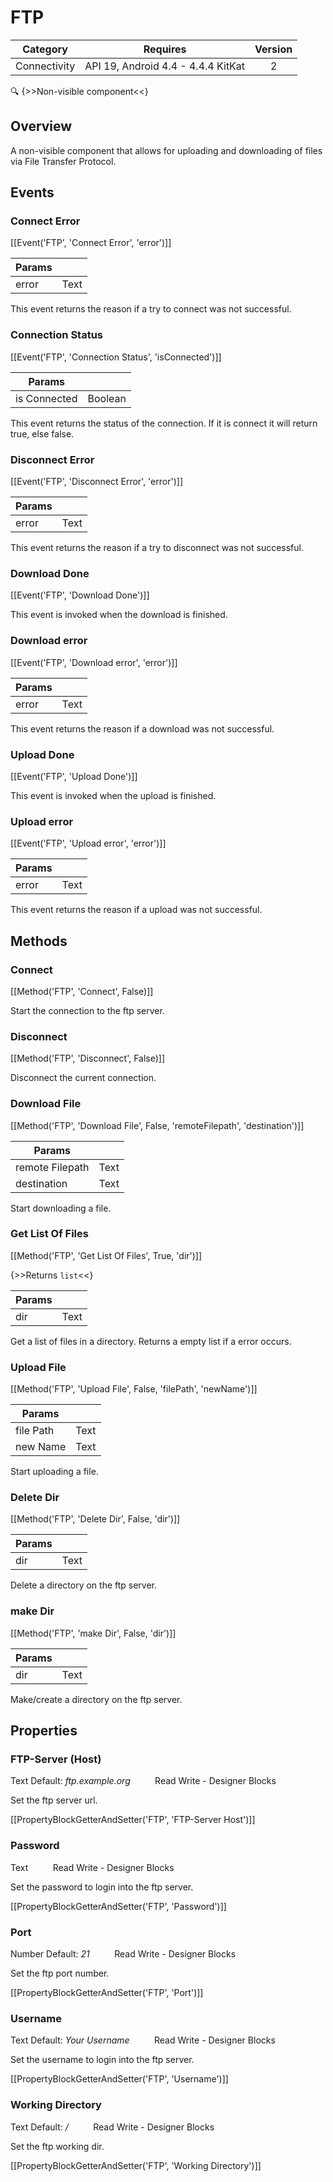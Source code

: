 # FTP

| Category | Requires | Version |
|:--------:|:-------:|:--------:|
|Connectivity|API 19, Android 4.4 - 4.4.4 KitKat|2|

:mag: {>>Non-visible component<<}

## Overview

A non-visible component that allows for uploading and downloading of files via File Transfer Protocol.

## Events

### Connect Error

[[Event('FTP', 'Connect Error', 'error')]]

| Params | []() |
|--------|------|
|error|Text|


This event returns the reason if a try to connect was not successful.

### Connection Status

[[Event('FTP', 'Connection Status', 'isConnected')]]

| Params | []() |
|--------|------|
|is Connected|Boolean|


This event returns the status of the connection. If it is connect it will return true, else false.

### Disconnect Error

[[Event('FTP', 'Disconnect Error', 'error')]]

| Params | []() |
|--------|------|
|error|Text|


This event returns the reason if a try to disconnect was not successful.

### Download Done

[[Event('FTP', 'Download Done')]]

This event is invoked when the download is finished.

### Download error

[[Event('FTP', 'Download error', 'error')]]

| Params | []() |
|--------|------|
|error|Text|


This event returns the reason if a download was not successful.

### Upload Done

[[Event('FTP', 'Upload Done')]]

This event is invoked when the upload is finished.

### Upload error

[[Event('FTP', 'Upload error', 'error')]]

| Params | []() |
|--------|------|
|error|Text|


This event returns the reason if a upload was not successful.

## Methods

### Connect

[[Method('FTP', 'Connect', False)]]

Start the connection to the ftp server.

### Disconnect

[[Method('FTP', 'Disconnect', False)]]

Disconnect the current connection.

### Download File

[[Method('FTP', 'Download File', False, 'remoteFilepath', 'destination')]]

| Params | []() |
|--------|------|
|remote Filepath|Text|
|destination|Text|


Start downloading a file.

### Get List Of Files

[[Method('FTP', 'Get List Of Files', True, 'dir')]]

{>>Returns `list`<<}

| Params | []() |
|--------|------|
|dir|Text|


Get a list of files in a directory. Returns a empty list if a error occurs.

### Upload File

[[Method('FTP', 'Upload File', False, 'filePath', 'newName')]]

| Params | []() |
|--------|------|
|file Path|Text|
|new Name|Text|


Start uploading a file.

### Delete Dir

[[Method('FTP', 'Delete Dir', False, 'dir')]]

| Params | []() |
|--------|------|
|dir|Text|


Delete a directory on the ftp server.

### make Dir

[[Method('FTP', 'make Dir', False, 'dir')]]

| Params | []() |
|--------|------|
|dir|Text|


Make/create a directory on the ftp server.

## Properties

### FTP-Server (Host)

<span class="chip chip-text">Text</span> <span class="chip chip-text">Default: <i>ftp.example.org</i></span>&nbsp;&nbsp;&nbsp;&nbsp;&nbsp;&nbsp;&nbsp;&nbsp;&nbsp;&nbsp;<span class="chip chip-rw">Read</span> <span class="chip chip-rw">Write</span> - <span class="chip chip-bd">Designer</span> <span class="chip chip-bd">Blocks</span> 

Set the ftp server url.

[[PropertyBlockGetterAndSetter('FTP', 'FTP-Server Host')]]

### Password

<span class="chip chip-text">Text</span>&nbsp;&nbsp;&nbsp;&nbsp;&nbsp;&nbsp;&nbsp;&nbsp;&nbsp;&nbsp;<span class="chip chip-rw">Read</span> <span class="chip chip-rw">Write</span> - <span class="chip chip-bd">Designer</span> <span class="chip chip-bd">Blocks</span> 

Set the password to login into the ftp server.

[[PropertyBlockGetterAndSetter('FTP', 'Password')]]

### Port

<span class="chip chip-number">Number</span> <span class="chip chip-number">Default: <i>21</i></span>&nbsp;&nbsp;&nbsp;&nbsp;&nbsp;&nbsp;&nbsp;&nbsp;&nbsp;&nbsp;<span class="chip chip-rw">Read</span> <span class="chip chip-rw">Write</span> - <span class="chip chip-bd">Designer</span> <span class="chip chip-bd">Blocks</span> 

Set the ftp port number.

[[PropertyBlockGetterAndSetter('FTP', 'Port')]]

### Username

<span class="chip chip-text">Text</span> <span class="chip chip-text">Default: <i>Your Username</i></span>&nbsp;&nbsp;&nbsp;&nbsp;&nbsp;&nbsp;&nbsp;&nbsp;&nbsp;&nbsp;<span class="chip chip-rw">Read</span> <span class="chip chip-rw">Write</span> - <span class="chip chip-bd">Designer</span> <span class="chip chip-bd">Blocks</span> 

Set the username to login into the ftp server.

[[PropertyBlockGetterAndSetter('FTP', 'Username')]]

### Working Directory

<span class="chip chip-text">Text</span> <span class="chip chip-text">Default: <i>/</i></span>&nbsp;&nbsp;&nbsp;&nbsp;&nbsp;&nbsp;&nbsp;&nbsp;&nbsp;&nbsp;<span class="chip chip-rw">Read</span> <span class="chip chip-rw">Write</span> - <span class="chip chip-bd">Designer</span> <span class="chip chip-bd">Blocks</span> 

Set the ftp working dir.

[[PropertyBlockGetterAndSetter('FTP', 'Working Directory')]]